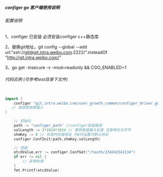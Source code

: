 #####  configer go 客户端使用说明

###### 配置说明
 1、configer 已安装 必须安装configer c++静态库
 
 2、替换git地址，git config --global --add url."ssh://git@git.intra.weibo.com:2222/".insteadOf "http://git.intra.weibo.com/"
 
 3、go get -insecure -v -mod=readonly && CGO_ENABLED=1

###### 代码实例 (可参考test目录下文件)
```go
  
import (
	configer "git.intra.weibo.com/user_growth_common/configer_driver_go"
   // 其他库按需载入
)

    // 初始化
    path := "configer_path" //configer安装路径
    valLength := 3*1024*1024 // 要获取值最大长度 注意单位为字节
    shmKey := 0 // 共享内存首地址 为0时设置为默认地址
    configer.ConfInit(path,shmKey,valLength)

    // 获取
	etcdValue,err := configer.ConfGet("/tauth/234242342134")
    if err != nil {
        // 异常处理
    }
	fmt.Printf(etcdValue)
```